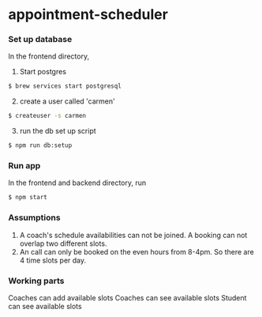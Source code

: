 # appointment-scheduler

### Set up database 
In the frontend directory, 
1. Start postgres
```bash
$ brew services start postgresql
```

2. create a user called 'carmen'
```bash
$ createuser -s carmen
```

3. run the db set up script
```bash
$ npm run db:setup
```

### Run app
In the frontend and backend directory, run
```bash
$ npm start
```

### Assumptions
1. A coach's schedule availabilities can not be joined. A booking can not overlap two different slots.
2. An call can only be booked on the even hours from 8-4pm. So there are 4 time slots per day.

### Working parts
Coaches can add available slots
Coaches can see available slots
Student can see available slots
